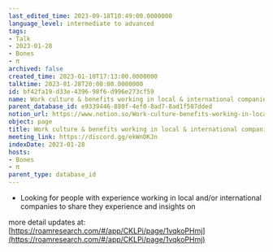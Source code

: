 ```yaml
---
last_edited_time: 2023-09-18T10:49:00.0000000
language_level: intermediate to advanced
tags:
- Talk
- 2023-01-28
- Bones
- π
archived: false
created_time: 2023-01-10T17:13:00.0000000
talktime: 2023-01-28T20:00:00.0000000
id: bf42fa19-d33e-4396-98f6-d996e273cf59
name: Work culture & benefits working in local & international companies
parent_database_id: e9339446-880f-4ef0-8ad7-8ad1f507dded
notion_url: https://www.notion.so/Work-culture-benefits-working-in-local-international-companies-bf42fa19d33e439698f6d996e273cf59
object: page
title: Work culture & benefits working in local & international companies
meeting_link: https://discord.gg/ekWnDKJn
indexDate: 2023-01-28
hosts:
- Bones
- π
parent_type: database_id
---
```


   - Looking for people with experience working in local and/or international companies to share they experience and insights on

more detail updates at:
[https://roamresearch.com/#/app/CKLPi/page/1vqkoPHmj](https://roamresearch.com/#/app/CKLPi/page/1vqkoPHmj)

























